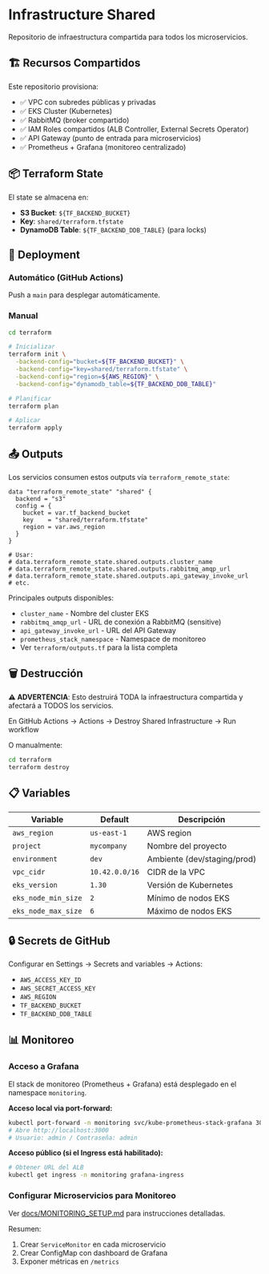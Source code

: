 # Infrastructure Shared

Repositorio de infraestructura compartida para todos los microservicios.

## 🏗️ Recursos Compartidos

Este repositorio provisiona:
- ✅ VPC con subredes públicas y privadas
- ✅ EKS Cluster (Kubernetes)
- ✅ RabbitMQ (broker compartido)
- ✅ IAM Roles compartidos (ALB Controller, External Secrets Operator)
- ✅ API Gateway (punto de entrada para microservicios)
- ✅ Prometheus + Grafana (monitoreo centralizado)

## 📦 Terraform State

El state se almacena en:
- **S3 Bucket**: `${TF_BACKEND_BUCKET}`
- **Key**: `shared/terraform.tfstate`
- **DynamoDB Table**: `${TF_BACKEND_DDB_TABLE}` (para locks)

## 🚀 Deployment

### Automático (GitHub Actions)
Push a `main` para desplegar automáticamente.

### Manual
```bash
cd terraform

# Inicializar
terraform init \
  -backend-config="bucket=${TF_BACKEND_BUCKET}" \
  -backend-config="key=shared/terraform.tfstate" \
  -backend-config="region=${AWS_REGION}" \
  -backend-config="dynamodb_table=${TF_BACKEND_DDB_TABLE}"

# Planificar
terraform plan

# Aplicar
terraform apply
```

## 📤 Outputs

Los servicios consumen estos outputs vía `terraform_remote_state`:
```hcl
data "terraform_remote_state" "shared" {
  backend = "s3"
  config = {
    bucket = var.tf_backend_bucket
    key    = "shared/terraform.tfstate"
    region = var.aws_region
  }
}

# Usar:
# data.terraform_remote_state.shared.outputs.cluster_name
# data.terraform_remote_state.shared.outputs.rabbitmq_amqp_url
# data.terraform_remote_state.shared.outputs.api_gateway_invoke_url
# etc.
```

Principales outputs disponibles:
- `cluster_name` - Nombre del cluster EKS
- `rabbitmq_amqp_url` - URL de conexión a RabbitMQ (sensitive)
- `api_gateway_invoke_url` - URL del API Gateway
- `prometheus_stack_namespace` - Namespace de monitoreo
- Ver `terraform/outputs.tf` para la lista completa

## 🗑️ Destrucción

**⚠️ ADVERTENCIA**: Esto destruirá TODA la infraestructura compartida y afectará a TODOS los servicios.

En GitHub Actions → Actions → Destroy Shared Infrastructure → Run workflow

O manualmente:
```bash
cd terraform
terraform destroy
```

## 📋 Variables

| Variable | Default | Descripción |
|----------|---------|-------------|
| `aws_region` | `us-east-1` | AWS region |
| `project` | `mycompany` | Nombre del proyecto |
| `environment` | `dev` | Ambiente (dev/staging/prod) |
| `vpc_cidr` | `10.42.0.0/16` | CIDR de la VPC |
| `eks_version` | `1.30` | Versión de Kubernetes |
| `eks_node_min_size` | `2` | Mínimo de nodos EKS |
| `eks_node_max_size` | `6` | Máximo de nodos EKS |

## 🔒 Secrets de GitHub

Configurar en Settings → Secrets and variables → Actions:

- `AWS_ACCESS_KEY_ID`
- `AWS_SECRET_ACCESS_KEY`
- `AWS_REGION`
- `TF_BACKEND_BUCKET`
- `TF_BACKEND_DDB_TABLE`

## 📊 Monitoreo

### Acceso a Grafana

El stack de monitoreo (Prometheus + Grafana) está desplegado en el namespace `monitoring`.

**Acceso local via port-forward:**
```bash
kubectl port-forward -n monitoring svc/kube-prometheus-stack-grafana 3000:80
# Abre http://localhost:3000
# Usuario: admin / Contraseña: admin
```

**Acceso público (si el Ingress está habilitado):**
```bash
# Obtener URL del ALB
kubectl get ingress -n monitoring grafana-ingress
```

### Configurar Microservicios para Monitoreo

Ver [docs/MONITORING_SETUP.md](docs/MONITORING_SETUP.md) para instrucciones detalladas.

Resumen:
1. Crear `ServiceMonitor` en cada microservicio
2. Crear ConfigMap con dashboard de Grafana
3. Exponer métricas en `/metrics`